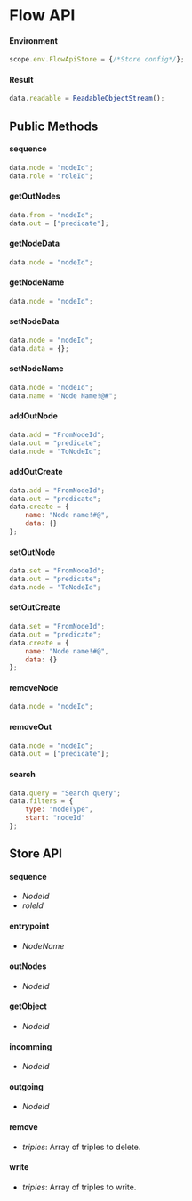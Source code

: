 # Flow API

#### Environment
```js
scope.env.FlowApiStore = {/*Store config*/};
```

#### Result
```js
data.readable = ReadableObjectStream();
```

## Public Methods
#### sequence
```js
data.node = "nodeId";
data.role = "roleId";
```
#### getOutNodes
```js
data.from = "nodeId";
data.out = ["predicate"];
```
#### getNodeData
```js
data.node = "nodeId";
```
#### getNodeName
```js
data.node = "nodeId";
```
#### setNodeData
```js
data.node = "nodeId";
data.data = {};
```
#### setNodeName
```js
data.node = "nodeId";
data.name = "Node Name!@#";
```
#### addOutNode
```js
data.add = "FromNodeId";
data.out = "predicate";
data.node = "ToNodeId";
```
#### addOutCreate
```js
data.add = "FromNodeId";
data.out = "predicate";
data.create = {
    name: "Node name!#@",
    data: {}
};
```
#### setOutNode
```js
data.set = "FromNodeId";
data.out = "predicate";
data.node = "ToNodeId";
```
#### setOutCreate
```js
data.set = "FromNodeId";
data.out = "predicate";
data.create = {
    name: "Node name!#@",
    data: {}
};
```
#### removeNode
```js
data.node = "nodeId";
```
#### removeOut
```js
data.node = "nodeId";
data.out = ["predicate"];
```
#### search
```js
data.query = "Search query";
data.filters = {
    type: "nodeType",
    start: "nodeId"
};
```
## Store API
#### sequence
* *NodeId*
* *roleId*

#### entrypoint
* *NodeName*

#### outNodes
* *NodeId*

#### getObject
* *NodeId*

#### incomming
* *NodeId*

#### outgoing
* *NodeId*

#### remove
* *triples*: Array of triples to delete.

#### write
* *triples*: Array of triples to write.
